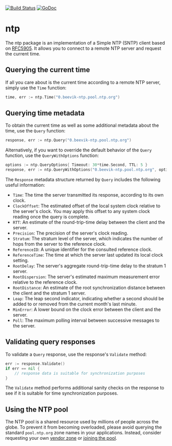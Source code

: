 [![Build Status](https://travis-ci.org/beevik/ntp.svg?branch=master)](https://travis-ci.org/beevik/ntp)
[![GoDoc](https://godoc.org/github.com/beevik/ntp?status.svg)](https://godoc.org/github.com/beevik/ntp)

ntp
===

The ntp package is an implementation of a Simple NTP (SNTP) client based on
[RFC5905](https://tools.ietf.org/html/rfc5905). It allows you to connect to
a remote NTP server and request the current time.


## Querying the current time

If all you care about is the current time according to a remote NTP server,
simply use the `Time` function:
```go
time, err := ntp.Time("0.beevik-ntp.pool.ntp.org")
```


## Querying time metadata

To obtain the current time as well as some additional metadata about the time,
use the `Query` function:
```go
response, err := ntp.Query("0.beevik-ntp.pool.ntp.org")
```

Alternatively, if you want to override the default behavior of the `Query`
function, use the `QueryWithOptions` function:
```go
options := ntp.QueryOptions{ Timeout: 30*time.Second, TTL: 5 }
response, err := ntp.QueryWithOptions("0.beevik-ntp.pool.ntp.org", options)
```

The `Response` metadata structure returned by `Query` includes the following
useful information:
* `Time`: The time the server transmitted its response, according to its own clock.
* `ClockOffset`: The estimated offset of the local system clock relative to the server's clock. You may apply this offset to any system clock reading once the query is complete.
* `RTT`: An estimate of the round-trip-time delay between the client and the server.
* `Precision`: The precision of the server's clock reading.
* `Stratum`: The stratum level of the server, which indicates the number of hops from the server to the reference clock.
* `ReferenceID`: A unique identifier for the consulted reference clock.
* `ReferenceTime`: The time at which the server last updated its local clock setting.
* `RootDelay`: The server's aggregate round-trip-time delay to the stratum 1 server.
* `RootDispersion`: The server's estimated maximum measurement error relative to the reference clock.
* `RootDistance`: An estimate of the root synchronization distance between the client and the stratum 1 server.
* `Leap`: The leap second indicator, indicating whether a second should be added to or removed from the current month's last minute.
* `MinError`: A lower bound on the clock error between the client and the server.
* `Poll`: The maximum polling interval between successive messages to the server.

## Validating query responses

To validate a `Query` response, use the response's `Validate` method:
```go
err := response.Validate()
if err == nil {
    // response data is suitable for synchronization purposes
}
```
The `Validate` method performs additional sanity checks on the response to
see if it is suitable for time synchronization purposes.

## Using the NTP pool

The NTP pool is a shared resource used by millions of people across the globe.
To prevent it from becoming overloaded, please avoid querying the standard
`pool.ntp.org` zone names in your applications.  Instead, consider requesting
your own [vendor zone](http://www.pool.ntp.org/en/vendors.html) or [joining
the pool](http://www.pool.ntp.org/join.html).
